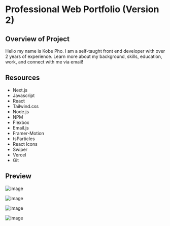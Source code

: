 # Professional Web Portfolio (Version 2)

## Overview of Project
Hello my name is Kobe Pho.
I am a self-taught front end developer with over 2 years of experience.
Learn more about my background, skills, education, work, and connect with me via email!


## Resources
  -  Next.js
  -  Javascript
  -  React
  -  Tailwind.css
  -  Node.js
  -  NPM
  -  Flexbox
  -  Email.js
  -  Framer-Motion
  -  tsParticles
  -  React Icons
  -  Swiper
  -  Vercel
  -  Git

## Preview

![image](https://github.com/kbyph/PortfolioV2/assets/102638461/454ae734-2235-47aa-9e57-dc124fcba197)

![image](https://github.com/kbyph/PortfolioV2/assets/102638461/ef059862-d8a5-49ad-922e-8bcfa1a15633)

![image](https://github.com/kbyph/PortfolioV2/assets/102638461/031a348d-0266-45d1-add2-be246e1c42dc)

![image](https://github.com/kbyph/PortfolioV2/assets/102638461/0ffe0a9d-1fa9-4909-b366-2803a668ef7a)




